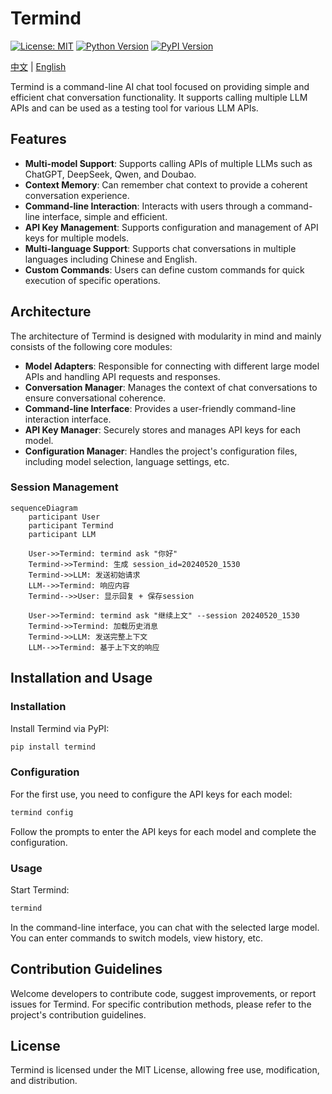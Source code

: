 # Termind

[![License: MIT](https://img.shields.io/badge/License-MIT-green.svg)](https://opensource.org/licenses/MIT) [![Python Version](https://img.shields.io/badge/Python-3.6%2B-blue)](https://www.python.org/) [![PyPI Version](https://img.shields.io/pypi/v/termind.svg)](https://pypi.org/project/termind/)

[中文](README_zh.md) | [English](README.md)

Termind is a command-line AI chat tool focused on providing simple and efficient chat conversation functionality. It supports calling multiple LLM APIs and can be used as a testing tool for various LLM APIs.

## Features

- **Multi-model Support**: Supports calling APIs of multiple LLMs such as ChatGPT, DeepSeek, Qwen, and Doubao.
- **Context Memory**: Can remember chat context to provide a coherent conversation experience.
- **Command-line Interaction**: Interacts with users through a command-line interface, simple and efficient.
- **API Key Management**: Supports configuration and management of API keys for multiple models.
- **Multi-language Support**: Supports chat conversations in multiple languages including Chinese and English.
- **Custom Commands**: Users can define custom commands for quick execution of specific operations.

## Architecture

The architecture of Termind is designed with modularity in mind and mainly consists of the following core modules:

- **Model Adapters**: Responsible for connecting with different large model APIs and handling API requests and responses.
- **Conversation Manager**: Manages the context of chat conversations to ensure conversational coherence.
- **Command-line Interface**: Provides a user-friendly command-line interaction interface.
- **API Key Manager**: Securely stores and manages API keys for each model.
- **Configuration Manager**: Handles the project's configuration files, including model selection, language settings, etc.

### Session Management

```mermaid
sequenceDiagram
    participant User
    participant Termind
    participant LLM

    User->>Termind: termind ask "你好"
    Termind->>Termind: 生成 session_id=20240520_1530
    Termind->>LLM: 发送初始请求
    LLM-->>Termind: 响应内容
    Termind-->>User: 显示回复 + 保存session

    User->>Termind: termind ask "继续上文" --session 20240520_1530
    Termind->>Termind: 加载历史消息
    Termind->>LLM: 发送完整上下文
    LLM-->>Termind: 基于上下文的响应
```

## Installation and Usage

### Installation

Install Termind via PyPI:

```bash
pip install termind
```

### Configuration

For the first use, you need to configure the API keys for each model:

```bash
termind config
```

Follow the prompts to enter the API keys for each model and complete the configuration.

### Usage

Start Termind:

```bash
termind
```

In the command-line interface, you can chat with the selected large model. You can enter commands to switch models, view history, etc.

## Contribution Guidelines

Welcome developers to contribute code, suggest improvements, or report issues for Termind. For specific contribution methods, please refer to the project's contribution guidelines.

## License

Termind is licensed under the MIT License, allowing free use, modification, and distribution.
